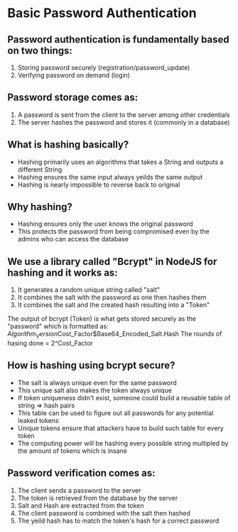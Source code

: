 # Basic Password Authentication
## Password authentication is fundamentally based on two things:
1) Storing password securely (registration/password_update)
2) Verifying password on demand (login)

## Password storage comes as:
1) A password is sent from the client to the server among other credentials
2) The server hashes the password and stores it (commonly in a database)

## What is hashing basically?
- Hashing primarily uses an algorithms that takes a String and outputs a different String
- Hashing ensures the same input always yeilds the same output
- Hashing is nearly impossible to reverse back to original

## Why hashing?
- Hashing ensures only the user knows the original password
- This protects the password from being compromised even by the admins who can access the database

## We use a library called "Bcrypt" in NodeJS for hashing and it works as:
1) It generates a random unique string called "salt"
2) It combines the salt with the password as one then hashes them
3) It combines the salt and the created hash resulting into a "Token"

The output of bcrypt (Token) is what gets stored securely as the "password" which is formatted as:
$Algorithm_Version$Cost_Factor$Base64_Encoded_Salt.Hash
The rounds of hasing done = 2^Cost_Factor

## How is hashing using bcrypt secure?
- The salt is always unique even for the same password
- This unique salt also makes the token always unique
- If token uniqueness didn't exist, someone could build a reusable table of string => hash pairs
- This table can be used to figure out all passwords for any potential leaked tokens
- Unique tokens ensure that attackers have to build such table for every token
- The computing power will be hashing every possible string multipled by the amount of tokens which is insane

## Password verification comes as:
1) The client sends a password to the server
2) The token is retrieved from the database by the server
3) Salt and Hash are extracted from the token
4) The client password is combined with the salt then hashed
5) The yeild hash has to match the token's hash for a correct password
